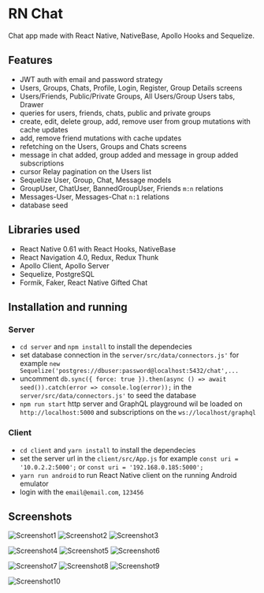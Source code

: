 # RN Chat

Chat app made with React Native, NativeBase, Apollo Hooks and Sequelize.

## Features

- JWT auth with email and password strategy
- Users, Groups, Chats, Profile, Login, Register, Group Details screens
- Users/Friends, Public/Private Groups, All Users/Group Users tabs, Drawer
- queries for users, friends, chats, public and private groups
- create, edit, delete group, add, remove user from group mutations with cache updates
- add, remove friend mutations with cache updates
- refetching on the Users, Groups and Chats screens
- message in chat added, group added and message in group added subscriptions
- cursor Relay pagination on the Users list
- Sequelize User, Group, Chat, Message models
- GroupUser, ChatUser, BannedGroupUser, Friends `m:n` relations
- Messages-User, Messages-Chat `n:1` relations
- database seed

## Libraries used

- React Native 0.61 with React Hooks, NativeBase
- React Navigation 4.0, Redux, Redux Thunk
- Apollo Client, Apollo Server
- Sequelize, PostgreSQL
- Formik, Faker, React Native Gifted Chat

## Installation and running

### Server

- `cd server` and `npm install` to install the dependecies
- set database connection in the `server/src/data/connectors.js'` for example `new Sequelize('postgres://dbuser:password@localhost:5432/chat',...`
- uncomment `db.sync({ force: true }).then(async () => await seed()).catch(error => console.log(error));` in the `server/src/data/connectors.js'` to seed the database
- `npm run start` http server and GraphQL playground wil be loaded on `http://localhost:5000` and subscriptions on the `ws://localhost/graphql`

### Client

- `cd client` and `yarn install` to install the dependecies
- set the server url in the `client/src/App.js` for example `const uri = '10.0.2.2:5000';` or `const uri = '192.168.0.185:5000';`
- `yarn run android` to run React Native client on the running Android emulator
- login with the `email@email.com`, `123456`

## Screenshots

![Screenshot1](/screenshots/Screenshot_1.png) ![Screenshot2](/screenshots/Screenshot_2.png) ![Screenshot3](/screenshots/Screenshot_3.png)

![Screenshot4](/screenshots/Screenshot_4.png) ![Screenshot5](/screenshots/Screenshot_5.png) ![Screenshot6](/screenshots/Screenshot_6.png)

![Screenshot7](/screenshots/Screenshot_7.png) ![Screenshot8](/screenshots/Screenshot_8.png) ![Screenshot9](/screenshots/Screenshot_9.png)

![Screenshot10](/screenshots/Screenshot_10.png)
